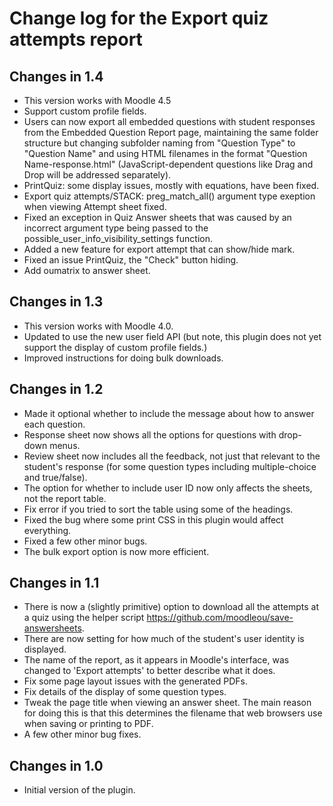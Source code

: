 # Change log for the Export quiz attempts report


## Changes in 1.4

* This version works with Moodle 4.5
* Support custom profile fields.
* Users can now export all embedded questions with student responses from the Embedded Question Report page,
  maintaining the same folder structure but changing subfolder naming from "Question Type" to "Question Name"
  and using HTML filenames in the format "Question Name-response.html" (JavaScript-dependent questions
  like Drag and Drop will be addressed separately).
* PrintQuiz: some display issues, mostly with equations, have been fixed.
* Export quiz attempts/STACK: preg_match_all() argument type exeption when viewing Attempt sheet fixed.
* Fixed an exception in Quiz Answer sheets that was caused by an incorrect argument type being passed to
  the possible_user_info_visibility_settings function.
* Added a new feature for export attempt that can show/hide mark.
* Fixed an issue PrintQuiz, the "Check" button hiding.
* Add oumatrix to answer sheet.


## Changes in 1.3

* This version works with Moodle 4.0.
* Updated to use the new user field API (but note, this plugin does not yet
  support the display of custom profile fields.)
* Improved instructions for doing bulk downloads.


## Changes in 1.2

* Made it optional whether to include the message about how to answer each question.
* Response sheet now shows all the options for questions with drop-down menus.
* Review sheet now includes all the feedback, not just that relevant to the student's
  response (for some question types including multiple-choice and true/false).
* The option for whether to include user ID now only affects the sheets, not the report table.
* Fix error if you tried to sort the table using some of the headings.
* Fixed the bug where some print CSS in this plugin would affect everything.
* Fixed a few other minor bugs.
* The bulk export option is now more efficient.


## Changes in 1.1

* There is now a (slightly primitive) option to download all the attempts at a quiz
  using the helper script https://github.com/moodleou/save-answersheets.
* There are now setting for how much of the student's user identity is displayed.
* The name of the report, as it appears in Moodle's interface, was changed to
  'Export attempts' to better describe what it does.
* Fix some page layout issues with the generated PDFs.
* Fix details of the display of some question types.
* Tweak the page title when viewing an answer sheet. The main reason for doing this is
  that this determines the filename that web browsers use when saving or printing to PDF.
* A few other minor bug fixes.


## Changes in 1.0

* Initial version of the plugin.
